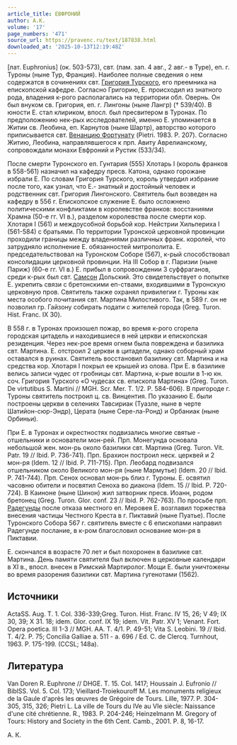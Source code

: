 ```yaml
---
article_title: ЕВФРОНИЙ
author: А.К.
volume: '17'
page_numbers: '471'
source_url: https://pravenc.ru/text/187838.html
downloaded_at: '2025-10-13T12:19:48Z'
---
```


[лат. Euphronius] (ок. 503-573), свт. (пам. зап. 4 авг., 2 авг.- в Туре), еп. г. Туроны (ныне Тур, Франция). Наиболее полные сведения о нем содержатся в сочинениях свт. [Григория Турского](<https://pravenc.ru/text/Григорий Турский.html>), его преемника на епископской кафедре. Согласно Григорию, Е. происходил из знатного рода, владения к-рого располагались на территории обл. Овернь. Он был внуком св. Григория, еп. г. Лингоны (ныне Лангр) († 539/40). В юности Е. стал клириком, впосл. был пресвитером в Туронах. По предположению нек-рых исследователей, именно Е. упоминается в Житии св. Леобина, еп. Карнутов (ныне Шартр), авторство которого приписывается свт. [Венанцию Фортунату](<https://pravenc.ru/text/Венанцию Фортунату.html>) (Pietri. 1983. P. 207). Согласно Житию, Леобина, направлявшегося к прп. Авиту Аврелианскому, сопровождали монахи Евфроний и Рустик (533/34).

После смерти Туронского еп. Гунтария (555) Хлотарь I (король франков в 558-561) назначил на кафедру пресв. Катона, однако горожане избрали Е. По словам Григория Турского, король утвердил избрание после того, как узнал, что Е.- знатный и достойный человек и родственник свт. Григория Лингонского. Святитель был возведен на кафедру в 556 г. Епископское служение Е. было осложнено политическими конфликтами в королевстве франков: восстаниями Храмна (50-е гг. VI в.), разделом королевства после смерти кор. Хлотаря I (561) и междоусобной борьбой кор. Нейстрии Хильпериха I (561-584) с братьями. По территории Туронской церковной провинции проходили границы между владениями различных франк. королей, что затрудняло исполнение Е. обязанностей митрополита. Е. председательствовал на Туронском Соборе (567), к-рый способствовал консолидации церковной провинции. На III Собор в г. Паризии (ныне Париж) (60-е гг. VI в.) Е. прибыл в сопровождении 3 суффраганов, среди к-рых был свт. [Самсон](https://pravenc.ru/text/Самсон.html) Дольский. Это свидетельствует о попытке Е. укрепить связи с бретонскими еп-ствами, входившими в Туронскую церковную пров. Святитель также охранял привилегии г. Туроны как места особого почитания свт. Мартина Милостивого. Так, в 589 г. он не позволил гр. Гайзону собирать подати с жителей города (Greg. Turon. Hist. Franc. IX 30).

В 558 г. в Туронах произошел пожар, во время к-рого сгорела городская цитадель и находившиеся в ней церкви и епископская резиденция. Через нек-рое время огнем была повреждена и базилика свт. Мартина. Е. отстроил 2 церкви в цитадели, однако соборный храм оставался в руинах. Святитель восстановил базилику свт. Мартина и на средства кор. Хлотаря I покрыл ее крышей из олова. При Е. в базилике велись записи чудес от гробницы свт. Мартина, к-рые вошли в 1-ю кн. соч. Григория Турского «О чудесах св. епископа Мартина» (Greg. Turon. De virtutibus S. Martini // MGH. Scr. Mer. T. 1/2. P. 584-606). В пригороде г. Туроны святитель построил ц. св. Винцентия. По указанию Е. были построены церкви в селениях Тавсириак (Туазле, ныне в черте Шатийон-сюр-Эндр), Церата (ныне Сере-ла-Ронд) и Орбаниак (ныне Орбиньи).

При Е. в Туронах и окрестностях подвизались многие святые - отшельники и основатели мон-рей. Прп. Монегунда основала небольшой жен. мон-рь около базилики свт. Мартина (Greg. Turon. Vit. Patr. 19 // Ibid. P. 736-741). Прп. Брахион построил неск. церквей и 2 мон-ря (Idem. 12 // Ibid. P. 711-715). Прп. Леобард подвизался отшельником около Великого мон-ря (ныне Мармутье) (Idem. 20 // Ibid. P. 741-744). Прп. Сенох основал мон-рь близ г. Туроны. Е. освятил часовню обители и посвятил Сеноха во диакона (Idem. 15 // Ibid. P. 720-724). В Каиноне (ныне Шинон) жил затворник пресв. Иоанн, родом бретонец (Greg. Turon. Glor. conf. 23 // Ibid. P. 762-763). По просьбе прп. [Радегунды](https://pravenc.ru/text/Радегунды.html) после отказа местного еп. Меровея Е. возглавил торжества внесения частицы Честного Креста в г. Пиктавий (ныне Пуатье). После Туронского Собора 567 г. святитель вместе с 6 епископами направил Радегунде послание, в к-ром благословил основание мон-ря в Пиктавии.

Е. скончался в возрасте 70 лет и был похоронен в базилике свт. Мартина. День памяти святителя был включен в церковные календари в XI в., впосл. внесен в Римский Мартиролог. Мощи Е. были уничтожены во время разорения базилики свт. Мартина гугенотами (1562).

## Источники

ActaSS. Aug. T. 1. Col. 336-339;Greg. Turon. Hist. Franc. IV 15, 26; V 49; IX 30, 39; X 31. 18; idem. Glor. conf. IX 19; idem. Vit. Patr. XV 1; Venant. Fort. Opera poetica. III 1-3 // MGH. AA. T. 4/1. P. 49-51; Vita S. Leobini. 19 // Ibid. T. 4/2. P. 75; Concilia Galliae a. 511 - a. 696 / Ed. C. de Clercq. Turnhout, 1963. P. 175-199. (CCSL; 148a).

## Литература

Van Doren R. Euphrone // DHGE. Т. 15. Col. 1417; Houssain J. Eufronio // BiblSS. Vol. 5. Col. 173; Vieillard-Troiekouroff M. Les monuments religieux de la Gaule d'après les œuvres de Grégoire de Tours. Lille, 1977. P. 304-305, 315, 326; Pietri L. La ville de Tours du IVe au VIe siècle: Naissance d'une cité chrétienne. R., 1983. P. 204-246; Heinzelmann M. Gregory of Tours: History and Society in the 6th Cent. Camb., 2001. P. 8, 16-17.

А.   К.
